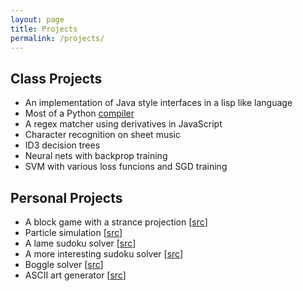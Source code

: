 ```yaml
---
layout: page
title: Projects
permalink: /projects/
---
```


Class Projects
--------------

- An implementation of Java style interfaces in a lisp like language
- Most of a Python [compiler](http://tobin.yehle.io/python-compiler.html)
- A regex matcher using derivatives in JavaScript
- Character recognition on sheet music
- ID3 decision trees
- Neural nets with backprop training
- SVM with various loss funcions and SGD training

Personal Projects
-----------------

- A block game with a strance projection [[src](https://bitbucket.org/tobinyehle/fieldgame)]
- Particle simulation [[src](https://bitbucket.org/tobinyehle/particles)]
- A lame sudoku solver [[src](https://bitbucket.org/tobinyehle/sudoku-solver)]
- A more interesting sudoku solver [[src]()]
- Boggle solver [[src](https://bitbucket.org/tobinyehle/bogglesolver)]
- ASCII art generator [[src](https://bitbucket.org/tobinyehle/ascii-converter)]